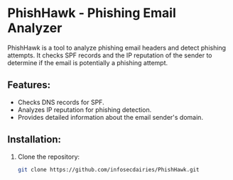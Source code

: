 # PhishHawk - Phishing Email Analyzer

PhishHawk is a tool to analyze phishing email headers and detect phishing attempts. It checks SPF records and the IP reputation of the sender to determine if the email is potentially a phishing attempt.

## Features:
- Checks DNS records for SPF.
- Analyzes IP reputation for phishing detection.
- Provides detailed information about the email sender's domain.

## Installation:
1. Clone the repository:
   ```bash
   git clone https://github.com/infosecdairies/PhishHawk.git
